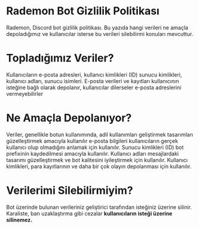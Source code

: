 # Rademon Bot Gizlilik Politikası

Rademon, Discord bot gizlilik politikası. Bu yazıda hangi verileri ne amaçla depoladığımız ve kullanıcılar isterse bu verileri silebilirmi konuları mevcuttur.

# Topladığımız Veriler?

Kullanıcıların e-posta adresleri, kullanıcı kimlikleri (ID) sunucu kimlikleri, kullanıcı adları, sunucu isimleri.
E-posta verileri ve kayıtları kullanıcının isteğine bağlı olarak depolanır, kullanıcılar dilerseler e-posta adreslerini vermeyebilirler

# Ne Amaçla Depolanıyor?

Veriler, genellikle botun kullanımında, adil kullanımları geliştirmek tasarımları güzelleştirmek amacıyla kullanılır e-posta bilgileri kullanıcıların gerçek kullanıcı olup olmadığını anlamak için kullanılır. Sunucu kimlikleri (ID) bot prefixinin kaydedilmesi amacıyla kullanılır. Kullanıcı adları mesajlardaki tasarımı güzelleştirmek ve bot kalitesini iyileştirmek için kullanılır. Kullanıcı kimlikleri, para kayıtlarının ve daha bir çok olayın depolanması için kullanılır.

# Verilerimi Silebilirmiyim?

Bot üzerinde bulunan verileriniz geliştirici tarafından isteğiniz üzerine silinir. Karaliste, ban uzaklaştırma gibi cezalar **kullanıcıların isteği üzerine silinemez.**

